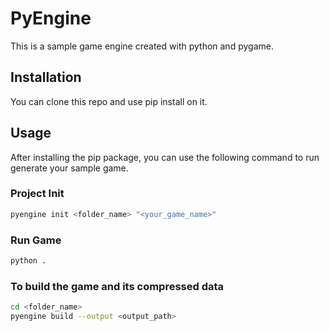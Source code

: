 # PyEngine

This is a sample game engine created with python and pygame.


## Installation

You can clone this repo and use pip install on it.

## Usage

After installing the pip package, you can use the following command to run generate your sample game.

### Project Init
```bash
pyengine init <folder_name> "<your_game_name>"
```

### Run Game
```bash
python .
```

### To build the game and its compressed data
```bash
cd <folder_name>
pyengine build --output <output_path> 
```

